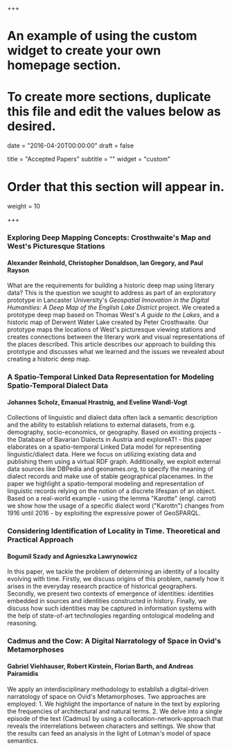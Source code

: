 +++
# An example of using the custom widget to create your own homepage section.
# To create more sections, duplicate this file and edit the values below as desired.

date = "2016-04-20T00:00:00"
draft = false

title = "Accepted Papers"
subtitle = ""
widget = "custom"

# Order that this section will appear in.
weight = 10

+++
### <span class="red">Exploring Deep Mapping Concepts: Crosthwaite's Map and West's Picturesque Stations</span>
#### Alexander Reinhold, Christopher Donaldson, Ian Gregory, and Paul Rayson
What are the requirements for building a historic deep map using literary data? This is the question we sought to address as part of an exploratory prototype in Lancaster University's *Geospatial Innovation in the Digital Humanities: A Deep Map of the English Lake District* project. We created a prototype deep map based on Thomas West's *A guide to the Lakes*, and a historic map of Derwent Water Lake created by Peter Crosthwaite. Our prototype maps the locations of West's picturesque viewing stations and creates connections between the literary work and visual representations of the places described. This article describes our approach to building this prototype and discusses what we learned and the issues we revealed about creating a historic deep map.

### <span class="red">A Spatio-Temporal Linked Data Representation for Modeling Spatio-Temporal Dialect Data</span>
#### Johannes Scholz, Emanual Hrastnig, and Eveline Wandl-Vogt
Collections of linguistic and dialect data often lack a semantic description and the ability to establish relations to external datasets, from e.g. demography, socio-economics, or geography. Based on existing projects - the Database of Bavarian Dialects in Austria and exploreAT! - this paper elaborates on a spatio-temporal Linked Data model for representing linguistic/dialect data. Here we focus on utilizing existing data and publishing them using a virtual RDF graph. Additionally, we exploit external data sources like DBPedia and geonames.org, to specify the meaning of dialect records and make use of stable geographical placenames. In the paper we highlight a spatio-temporal modeling and representation of linguistic records relying on the notion of a discrete lifespan of an object. Based on a real-world example - using the lemma "Karotte" (engl. carrot) we show how the usage of a specific dialect word ("Karottn") changes from 1916 until 2016 - by exploiting the expressive power of GeoSPARQL.

### <span class="red">Considering Identification of Locality in Time. Theoretical and Practical Approach</span>
#### Bogumil Szady and Agnieszka Lawrynowicz
In this paper, we tackle the problem of determining an identity of a locality evolving with time. Firstly, we discuss origins of this problem, namely how it arises in the everyday research practice of historical geographers. Secondly, we present two contexts of emergence of identities: identities embedded in sources and identities constructed in history. Finally, we discuss how such identities may be captured in information systems with the help of state-of-art technologies regarding ontological modeling and reasoning.

### <span class="red">Cadmus and the Cow: A Digital Narratology of Space in Ovid's Metamorphoses</span>
#### Gabriel Viehhauser, Robert Kirstein, Florian Barth, and Andreas Pairamidis
We apply an interdisciplinary methodology to establish a digital-driven narratology of space on Ovid's Metamorphoses. Two approaches are employed: 1. We highlight the importance of nature in the text by exploring the frequencies of architectural and natural terms. 2. We delve into a single episode of the text (Cadmus) by using a collocation-network-approach that reveals the interrelations between characters and settings. We show that the results can feed an analysis in the light of Lotman's model of space semantics.

